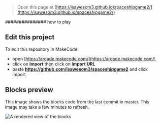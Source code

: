  


> Open this page at [https://isawesom3.github.io/spaceshipgame2/](https://isawesom3.github.io/spaceshipgame2/)
>

############### how to play


## Edit this project

To edit this repository in MakeCode.

* open [https://arcade.makecode.com/](https://arcade.makecode.com/)
* click on **Import** then click on **Import URL**
* paste **https://github.com/isawesom3/spaceshipgame2** and click import

## Blocks preview

This image shows the blocks code from the last commit in master.
This image may take a few minutes to refresh.

![A rendered view of the blocks](https://github.com/isawesom3/spaceshipgame2/raw/master/.github/makecode/blocks.png)

